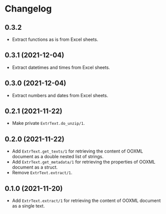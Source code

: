 # Changelog

## 0.3.2

* Extract functions as is from Excel sheets.

## 0.3.1 (2021-12-04)

* Extract datetimes and times from Excel sheets.

## 0.3.0 (2021-12-04)

* Extract numbers and dates from Excel sheets.

## 0.2.1 (2021-11-22)

* Make private `ExtrText.do_unzip/1`.

## 0.2.0 (2021-11-22)

* Add `ExtrText.get_texts/1` for retrieving the content of OOXML document as a double nested list of strings.
* Add `ExtrText.get_metadata/1` for retrieving the properties of OOXML document as a struct.
* Remove `ExtrText.extract/1`.

## 0.1.0 (2021-11-20)
* Add `ExtrText.extract/1` for retrieving the content of OOXML document as a single text.
